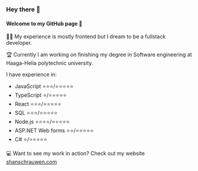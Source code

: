 ### Hey there 👀

#### Welcome to my GitHub page 🥳

👩‍💻 My experience is mostly frontend but I dream to be a fullstack developer.

🏆 Currently I am working on finishing my degree in Software engineering at Haaga-Helia polytechnic university. 

I have experience in:
- JavaScript ⭐⭐⭐/⭐⭐⭐⭐⭐
- TypeScript ⭐/⭐⭐⭐⭐⭐
- React ⭐⭐⭐/⭐⭐⭐⭐⭐
- SQL ⭐⭐⭐/⭐⭐⭐⭐⭐
- Node.js ⭐⭐⭐⭐/⭐⭐⭐⭐⭐
- ASP.NET Web forms ⭐⭐/⭐⭐⭐⭐⭐
- C# ⭐/⭐⭐⭐⭐⭐

💻 Want to see my work in action? Check out my website [shanschrauwen.com](https://shanschrauwen.com)
